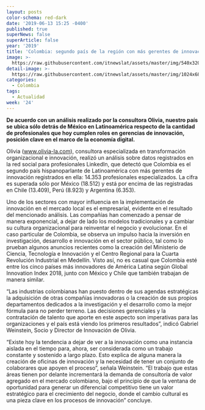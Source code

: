 ```yaml
---
layout: posts
color-schema: red-dark
date: '2019-06-13 15:25 -0400'
published: true
superNews: false
superArticle: false
year: '2019'
title: 'Colombia: segundo país de la región con más gerentes de innovación'
image: >-
  https://raw.githubusercontent.com/itnewslat/assets/master/img/540x320/Gerente-p.jpg
detail-image: >-
  https://raw.githubusercontent.com/itnewslat/assets/master/img/1024x680/Gerente-g.jpg
categories:
  - Colombia
tags:
  - Actualidad
week: '24'
---
```

**De acuerdo con un análisis realizado por la consultora Olivia, nuestro país se ubica sólo detrás de México en Latinoamérica respecto de la cantidad de profesionales que hoy cumplen roles en gerencias de innovación, posición clave en el marco de la economía digital.**

Olivia (www.olivia-la.com), consultora especializada en transformación organizacional e innovación, realizó un análisis sobre datos registrados en la red social para profesionales LinkedIn, que detectó que Colombia es el segundo país hispanoparlante de Latinoamérica con más gerentes de innovación registrados en ella: 14.353 profesionales especializados. La cifra es superada sólo por México (18.512) y está por encima de las registradas en Chile (13.409), Perú (8.923) y Argentina (6.353).

Uno de los sectores con mayor influencia en la implementación de innovación en el mercado local es el empresarial, evidente en el resultado del mencionado análisis. Las compañías han comenzado a pensar de manera exponencial, a dejar de lado los modelos tradicionales y a cambiar su cultura organizacional para reinventar el negocio y evolucionar. En el caso particular de Colombia, se observa un impulso hacia la inversión en investigación, desarrollo e innovación en el sector público, tal como lo prueban algunos anuncios recientes como la creación del Ministerio de Ciencia, Tecnología e Innovación y el Centro Regional para la Cuarta Revolución Industrial en Medellín. Visto así, no es casual que Colombia esté entre los cinco países más innovadores de América Latina según Global Innovation Index 2018, junto con México y Chile que también trabajan de manera similar.

“Las industrias colombianas han puesto dentro de sus agendas estratégicas la adquisición de otras compañías innovadoras o la creación de sus propios departamentos dedicados a la investigación y el desarrollo como la mejor fórmula para no perder terreno. Las decisiones gerenciales y la contratación de talento que aporte en este aspecto son imperativas para las organizaciones y el país está viendo los primeros resultados”, indicó Gabriel Weinstein, Socio y Director de Innovación de Olivia. 

“Existe hoy la tendencia a dejar de ver a la innovación como una instancia aislada en el tiempo para, ahora, ser considerada como un trabajo constante y sostenido a largo plazo. Esto explica de alguna manera la creación de oficinas de innovación y la necesidad de tener un conjunto de colaborares que apoyen el proceso”, señala Weinstein. “El trabajo que estas áreas tienen por delante incrementará la demanda de consultoría de valor agregado en el mercado colombiano, bajo el principio de que la ventana de oportunidad para generar un diferencial competitivo tiene un valor estratégico para el crecimiento del negocio, donde el cambio cultural es una pieza clave en los procesos de innovación” concluye.